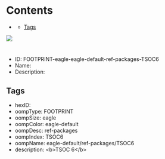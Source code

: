 



Contents
========

* [](#)
	* [Tags](#tags)
  
![][im]
# 

- ID: FOOTPRINT-eagle-eagle-default-ref-packages-TSOC6
- Name: 
- Description: 

## Tags

- hexID: 
- oompType: FOOTPRINT
- oompSize: eagle
- oompColor: eagle-default
- oompDesc: ref-packages
- oompIndex: TSOC6
- oompName: eagle-default/ref-packages/TSOC6
- description: &lt;b&gt;TSOC 6&lt;/b&gt;



[im]: image.png
